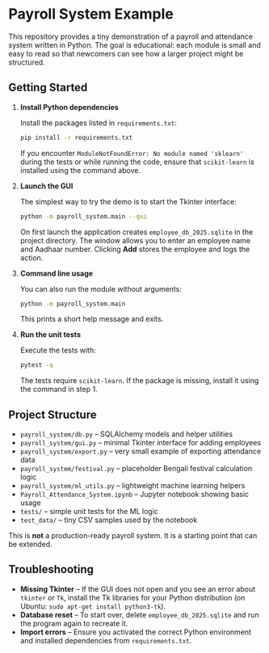 # Payroll System Example

This repository provides a tiny demonstration of a payroll and attendance system written in Python.  The goal is educational: each module is small and easy to read so that newcomers can see how a larger project might be structured.

## Getting Started

1. **Install Python dependencies**

   Install the packages listed in `requirements.txt`:

   ```bash
   pip install -r requirements.txt
   ```

   If you encounter `ModuleNotFoundError: No module named 'sklearn'` during the tests or while running the code, ensure that `scikit-learn` is installed using the command above.

2. **Launch the GUI**

   The simplest way to try the demo is to start the Tkinter interface:

   ```bash
   python -m payroll_system.main --gui
   ```

   On first launch the application creates `employee_db_2025.sqlite` in the project directory. The window allows you to enter an employee name and Aadhaar number.  Clicking **Add** stores the employee and logs the action.

3. **Command line usage**

   You can also run the module without arguments:

   ```bash
   python -m payroll_system.main
   ```

   This prints a short help message and exits.

4. **Run the unit tests**

   Execute the tests with:

   ```bash
   pytest -q
   ```

   The tests require `scikit-learn`. If the package is missing, install it using the command in step 1.

## Project Structure

- `payroll_system/db.py` – SQLAlchemy models and helper utilities
- `payroll_system/gui.py` – minimal Tkinter interface for adding employees
- `payroll_system/export.py` – very small example of exporting attendance data
- `payroll_system/festival.py` – placeholder Bengali festival calculation logic
- `payroll_system/ml_utils.py` – lightweight machine learning helpers
- `Payroll_Attendance_System.ipynb` – Jupyter notebook showing basic usage
- `tests/` – simple unit tests for the ML logic
- `test_data/` – tiny CSV samples used by the notebook

This is **not** a production-ready payroll system. It is a starting point that can be extended.

## Troubleshooting

- **Missing Tkinter** – If the GUI does not open and you see an error about `tkinter` or `Tk`, install the Tk libraries for your Python distribution (on Ubuntu: `sudo apt-get install python3-tk`).
- **Database reset** – To start over, delete `employee_db_2025.sqlite` and run the program again to recreate it.
- **Import errors** – Ensure you activated the correct Python environment and installed dependencies from `requirements.txt`.


